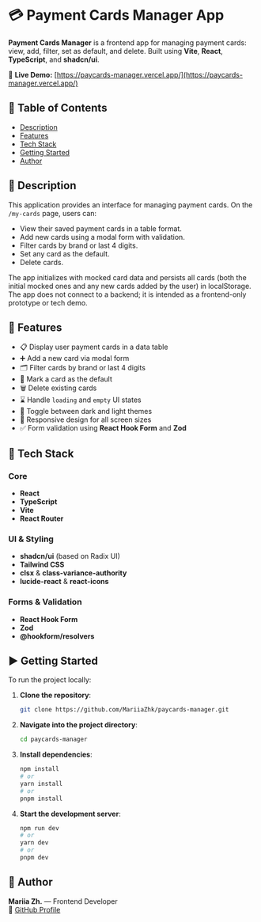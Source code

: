 # 💳 Payment Cards Manager App

**Payment Cards Manager** is a frontend app for managing payment cards: view, add, filter, set as default, and delete. Built using **Vite**, **React**, **TypeScript**, and **shadcn/ui**.

🔗 **Live Demo:** [https://paycards-manager.vercel.app/](https://paycards-manager.vercel.app/)

## 📑 Table of Contents

- [Description](#description)
- [Features](#features)
- [Tech Stack](#tech-stack)
- [Getting Started](#getting-started)
- [Author](#author)

## 📖 Description

This application provides an interface for managing payment cards. On the `/my-cards` page, users can:

- View their saved payment cards in a table format.
- Add new cards using a modal form with validation.
- Filter cards by brand or last 4 digits.
- Set any card as the default.
- Delete cards.

The app initializes with mocked card data and persists all cards (both the initial mocked ones and any new cards added by the user) in localStorage. The app does not connect to a backend; it is intended as a frontend-only prototype or tech demo.

## 🚀 Features

- 📋 Display user payment cards in a data table
- ➕ Add a new card via modal form
- 🗂 Filter cards by brand or last 4 digits
- 🌟 Mark a card as the default
- 🗑️ Delete existing cards
- ⌛ Handle `loading` and `empty` UI states
- 🌙 Toggle between dark and light themes
- 📱 Responsive design for all screen sizes
- ✅ Form validation using **React Hook Form** and **Zod**

## 🧪 Tech Stack

### Core

- **React**
- **TypeScript**
- **Vite**
- **React Router**

### UI & Styling

- **shadcn/ui** (based on Radix UI)
- **Tailwind CSS**
- **clsx** & **class-variance-authority**
- **lucide-react** & **react-icons**

### Forms & Validation

- **React Hook Form**
- **Zod**
- **@hookform/resolvers**

## ▶️ Getting Started

To run the project locally:

1. **Clone the repository**:

   ```bash
   git clone https://github.com/MariiaZhk/paycards-manager.git
   ```

2. **Navigate into the project directory**:

   ```bash
   cd paycards-manager
   ```

3. **Install dependencies**:

   ```bash
   npm install
   # or
   yarn install
   # or
   pnpm install
   ```

4. **Start the development server**:

   ```bash
   npm run dev
   # or
   yarn dev
   # or
   pnpm dev
   ```

## 👤 Author

**Mariia Zh.** — Frontend Developer  
🔗 [GitHub Profile](https://github.com/MariiaZhk)
